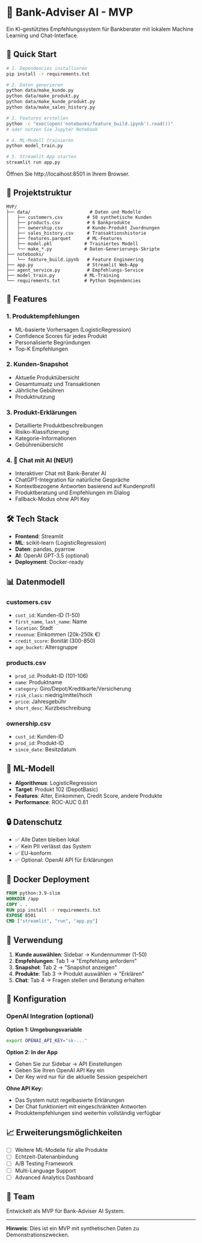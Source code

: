 # 🏦 Bank-Adviser AI - MVP

Ein KI-gestütztes Empfehlungssystem für Bankberater mit lokalem Machine Learning und Chat-Interface.

## 🚀 Quick Start

```bash
# 1. Dependencies installieren
pip install -r requirements.txt

# 2. Daten generieren
python data/make_kunde.py
python data/make_produkt.py
python data/make_kunde_produkt.py
python data/make_sales_history.py

# 3. Features erstellen
python -c "exec(open('notebooks/feature_build.ipynb').read())"
# oder nutzen Sie Jupyter Notebook

# 4. ML-Modell trainieren
python model_train.py

# 5. Streamlit App starten
streamlit run app.py
```

Öffnen Sie http://localhost:8501 in Ihrem Browser.

## 📁 Projektstruktur

```
MVP/
├── data/                      # Daten und Modelle
│   ├── customers.csv         # 50 synthetische Kunden
│   ├── products.csv          # 6 Bankprodukte
│   ├── ownership.csv         # Kunde-Produkt Zuordnungen
│   ├── sales_history.csv     # Transaktionshistorie
│   ├── features.parquet      # ML-Features
│   ├── model.pkl            # Trainiertes Modell
│   └── make_*.py            # Daten-Generierungs-Skripte
├── notebooks/
│   └── feature_build.ipynb   # Feature Engineering
├── app.py                    # Streamlit Web-App
├── agent_service.py          # Empfehlungs-Service
├── model_train.py           # ML-Training
└── requirements.txt         # Python Dependencies
```

## 🎯 Features

### 1. **Produktempfehlungen** 
- ML-basierte Vorhersagen (LogisticRegression)
- Confidence Scores für jedes Produkt
- Personalisierte Begründungen
- Top-K Empfehlungen

### 2. **Kunden-Snapshot**
- Aktuelle Produktübersicht
- Gesamtumsatz und Transaktionen
- Jährliche Gebühren
- Produktnutzung

### 3. **Produkt-Erklärungen**
- Detaillierte Produktbeschreibungen
- Risiko-Klassifizierung
- Kategorie-Informationen
- Gebührenübersicht

### 4. **💬 Chat mit AI** (NEU!)
- Interaktiver Chat mit Bank-Berater AI
- ChatGPT-Integration für natürliche Gespräche
- Kontextbezogene Antworten basierend auf Kundenprofil
- Produktberatung und Empfehlungen im Dialog
- Fallback-Modus ohne API Key

## 🛠️ Tech Stack

- **Frontend**: Streamlit
- **ML**: scikit-learn (LogisticRegression)
- **Daten**: pandas, pyarrow
- **AI**: OpenAI GPT-3.5 (optional)
- **Deployment**: Docker-ready

## 📊 Datenmodell

### customers.csv
- `cust_id`: Kunden-ID (1-50)
- `first_name`, `last_name`: Name
- `location`: Stadt
- `revenue`: Einkommen (20k-250k €)
- `credit_score`: Bonität (300-850)
- `age_bucket`: Altersgruppe

### products.csv
- `prod_id`: Produkt-ID (101-106)
- `name`: Produktname
- `category`: Giro/Depot/Kreditkarte/Versicherung
- `risk_class`: niedrig/mittel/hoch
- `price`: Jahresgebühr
- `short_desc`: Kurzbeschreibung

### ownership.csv
- `cust_id`: Kunden-ID
- `prod_id`: Produkt-ID
- `since_date`: Besitzdatum

## 🤖 ML-Modell

- **Algorithmus**: LogisticRegression
- **Target**: Produkt 102 (DepotBasic)
- **Features**: Alter, Einkommen, Credit Score, andere Produkte
- **Performance**: ROC-AUC 0.81

## 🔒 Datenschutz

- ✅ Alle Daten bleiben lokal
- ✅ Kein PII verlässt das System
- ✅ EU-konform
- ✅ Optional: OpenAI API für Erklärungen

## 🐳 Docker Deployment

```dockerfile
FROM python:3.9-slim
WORKDIR /app
COPY . .
RUN pip install -r requirements.txt
EXPOSE 8501
CMD ["streamlit", "run", "app.py"]
```

## 📝 Verwendung

1. **Kunde auswählen**: Sidebar → Kundennummer (1-50)
2. **Empfehlungen**: Tab 1 → "Empfehlung anfordern"
3. **Snapshot**: Tab 2 → "Snapshot anzeigen"
4. **Produkte**: Tab 3 → Produkt auswählen → "Erklären"
5. **Chat**: Tab 4 → Fragen stellen und Beratung erhalten

## 🔧 Konfiguration

### OpenAI Integration (optional)

**Option 1: Umgebungsvariable**
```bash
export OPENAI_API_KEY="sk-..."
```

**Option 2: In der App**
- Gehen Sie zur Sidebar → API Einstellungen
- Geben Sie Ihren OpenAI API Key ein
- Der Key wird nur für die aktuelle Session gespeichert

**Ohne API Key:**
- Das System nutzt regelbasierte Erklärungen
- Der Chat funktioniert mit eingeschränkten Antworten
- Produktempfehlungen sind weiterhin vollständig verfügbar

## 📈 Erweiterungsmöglichkeiten

- [ ] Weitere ML-Modelle für alle Produkte
- [ ] Echtzeit-Datenanbindung
- [ ] A/B Testing Framework
- [ ] Multi-Language Support
- [ ] Advanced Analytics Dashboard

## 👥 Team

Entwickelt als MVP für Bank-Adviser AI System.

---

**Hinweis**: Dies ist ein MVP mit synthetischen Daten zu Demonstrationszwecken. 